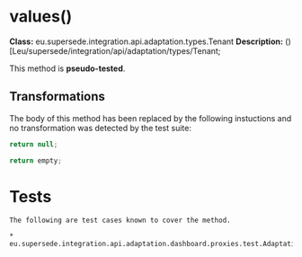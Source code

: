 # values()

**Class:** eu.supersede.integration.api.adaptation.types.Tenant
**Description:** ()[Leu/supersede/integration/api/adaptation/types/Tenant;

This method is **pseudo-tested**.


## Transformations


The body of this method has been replaced by the following instuctions and no transformation was detected by the test suite:

```Java
return null;
```

```Java
return empty;
```




# Tests
    The following are test cases known to cover the method.

    * eu.supersede.integration.api.adaptation.dashboard.proxies.test.AdaptationDashboardProxyTest.eu.supersede.integration.api.adaptation.dashboard.proxies.test.AdaptationDashboardProxyTest 

